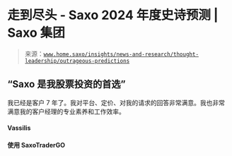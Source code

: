 <!--yml

category: 未分类

日期：2024-05-27 14:25:06

-->

# 走到尽头 - Saxo 2024 年度史诗预测 | Saxo 集团

> 来源：[`www.home.saxo/insights/news-and-research/thought-leadership/outrageous-predictions`](https://www.home.saxo/insights/news-and-research/thought-leadership/outrageous-predictions)

## “Saxo 是我股票投资的首选”

我已经是客户 7 年了。我对平台、定价、对我的请求的回答非常满意。我也非常满意我的客户经理的专业素养和工作效率。

#### Vassilis

#### 使用 SaxoTraderGO
